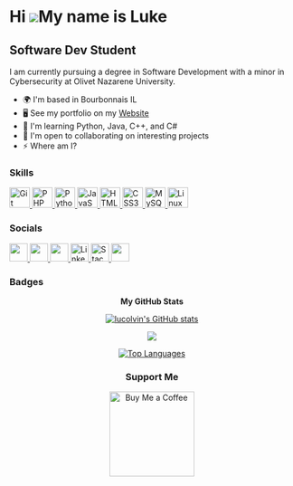 Hi ![](https://user-images.githubusercontent.com/18350557/176309783-0785949b-9127-417c-8b55-ab5a4333674e.gif)My name is Luke
===================================================================================================================================
Software Dev Student
--------------------
I am currently pursuing a degree in Software Development with a minor in Cybersecurity at Olivet Nazarene University.

*   🌍  I'm based in Bourbonnais IL
*   🖥️  See my portfolio on my [Website](http://lukecolvin.me)
*   🧠  I'm learning Python, Java, C++, and C#
*   🤝  I'm open to collaborating on interesting projects
*   ⚡  Where am I?

### Skills

<p align="left">
  <a href="https://git-scm.com/" target="_blank" rel="noreferrer"> 
    <picture>
    <img src="https://raw.githubusercontent.com/danielcranney/readme-generator/main/public/icons/skills/git-colored.svg" width="36" height="36" alt="Git" /> 
    </picture>
  </a>
  <a href="https://www.php.net/" target="_blank" rel="noreferrer"> 
    <picture>
    <img src="https://raw.githubusercontent.com/danielcranney/readme-generator/main/public/icons/skills/php-colored.svg" width="36" height="36" alt="PHP" /> 
    </picture>
  </a>
  <a href="https://www.python.org/" target="_blank" rel="noreferrer"> 
    <picture>
    <img src="https://raw.githubusercontent.com/danielcranney/readme-generator/main/public/icons/skills/python-colored.svg" width="36" height="36" alt="Python" /> 
    </picture>
  </a>
  <a href="https://developer.mozilla.org/en-US/docs/Web/JavaScript" target="_blank" rel="noreferrer"> 
    <picture>
    <img src="https://raw.githubusercontent.com/danielcranney/readme-generator/main/public/icons/skills/javascript-colored.svg" width="36" height="36" alt="JavaScript" /> 
    </picture>
  </a>
  <a href="https://developer.mozilla.org/en-US/docs/Glossary/HTML5" target="_blank" rel="noreferrer"> 
    <picture>
    <img src="https://raw.githubusercontent.com/danielcranney/readme-generator/main/public/icons/skills/html5-colored.svg" width="36" height="36" alt="HTML5" /> 
    </picture>
  </a>
  <a href="https://www.w3.org/TR/CSS/#css" target="_blank" rel="noreferrer"> 
    <picture>
    <img src="https://raw.githubusercontent.com/danielcranney/readme-generator/main/public/icons/skills/css3-colored.svg" width="36" height="36" alt="CSS3" /> 
    </picture>
  </a>
  <a href="https://www.mysql.com/" target="_blank" rel="noreferrer"> 
    <picture>
    <img src="https://raw.githubusercontent.com/danielcranney/readme-generator/main/public/icons/skills/mysql-colored.svg" width="36" height="36" alt="MySQL" /> 
    </picture>
  </a>
  <a href="https://www.linux.org" target="_blank" rel="noreferrer"> 
    <picture>
    <img src="https://raw.githubusercontent.com/danielcranney/readme-generator/main/public/icons/skills/linux-colored.svg" width="36" height="36" alt="Linux" /> 
    </picture>
  </a>
</p>

### Socials

<p align="left"> 
  <a href="https://www.codepen.io/Luke-Colvin" target="_blank" rel="noreferrer"> 
    <picture> <source media="(prefers-color-scheme: dark)" srcset="https://raw.githubusercontent.com/danielcranney/readme-generator/main/public/icons/socials/codepen-dark.svg" /> 
      <source media="(prefers-color-scheme: light)" srcset="https://raw.githubusercontent.com/danielcranney/readme-generator/main/public/icons/socials/codepen.svg" /> 
      <img src="https://raw.githubusercontent.com/danielcranney/readme-generator/main/public/icons/socials/codepen.svg" width="32" height="32" /> 
    </picture> 
  </a> 
  <a href="https://www.dev.to/lucolvin" target="_blank" rel="noreferrer"> 
    <picture> 
      <source media="(prefers-color-scheme: dark)" srcset="https://raw.githubusercontent.com/danielcranney/readme-generator/main/public/icons/socials/devdotto-dark.svg" /> 
      <source media="(prefers-color-scheme: light)" srcset="https://raw.githubusercontent.com/danielcranney/readme-generator/main/public/icons/socials/devdotto.svg" /> 
      <img src="https://raw.githubusercontent.com/danielcranney/readme-generator/main/public/icons/socials/devdotto.svg" width="32" height="32" /> 
    </picture> 
    </a> 
  <a href="https://www.github.com/lucolvin" target="_blank" rel="noreferrer"> 
    <picture> 
      <source media="(prefers-color-scheme: dark)" srcset="https://raw.githubusercontent.com/danielcranney/readme-generator/main/public/icons/socials/github-dark.svg" /> 
      <source media="(prefers-color-scheme: light)" srcset="https://raw.githubusercontent.com/danielcranney/readme-generator/main/public/icons/socials/github.svg" /> 
      <img src="https://raw.githubusercontent.com/danielcranney/readme-generator/main/public/icons/socials/github.svg" width="32" height="32" /> 
    </picture> 
    </a> 
    <a href="https://www.linkedin.com/in/lucolvin" target="_blank" rel="noreferrer"> 
      <picture>
        <img src="https://raw.githubusercontent.com/danielcranney/readme-generator/main/public/icons/socials/linkedin.svg" width="32" height="32" alt="LinkedIn" /> 
      </picture>
    </a>
  <a href="https://www.stackoverflow.com/users/22292967/luke-colvin" target="_blank" rel="noreferrer"> 
    <picture>
        <img src="https://raw.githubusercontent.com/danielcranney/readme-generator/main/public/icons/socials/stackoverflow.svg" width="32" height="32" alt="Stack Overflow" /> 
    </picture>
    </a>
  <a href="https://www.x.com/codebyluke" target="_blank" rel="noreferrer"> 
    <picture> 
    <source media="(prefers-color-scheme: dark)" srcset="https://raw.githubusercontent.com/danielcranney/readme-generator/main/public/icons/socials/twitter-dark.svg" /> 
    <source media="(prefers-color-scheme: light)" srcset="https://raw.githubusercontent.com/danielcranney/readme-generator/main/public/icons/socials/twitter.svg" /> 
    <img src="https://raw.githubusercontent.com/danielcranney/readme-generator/main/public/icons/socials/twitter.svg" width="32" height="32" /> 
    </picture> 
  </a>
</p>



### Badges
<div align="center">
<b>My GitHub Stats</b>

<a href="http://www.github.com/lucolvin"><img src="https://github-readme-stats.vercel.app/api?username=lucolvin&show_icons=true&hide=&count_private=true&title_color=0891b2&text_color=ffffff&icon_color=0891b2&bg_color=1c1917&hide_border=true&show_icons=true" alt="lucolvin's GitHub stats" /></a>

<a href="http://www.github.com/lucolvin"><img src="https://github-readme-streak-stats.herokuapp.com/?user=lucolvin&stroke=ffffff&background=1c1917&ring=0891b2&fire=0891b2&currStreakNum=ffffff&currStreakLabel=0891b2&sideNums=ffffff&sideLabels=ffffff&dates=ffffff&hide_border=true" /></a>

<a href="https://github.com/lucolvin" align="left"><img src="https://github-readme-stats.vercel.app/api/top-langs/?username=lucolvin&langs_count=10&title_color=0891b2&text_color=ffffff&icon_color=0891b2&bg_color=1c1917&hide_border=true&locale=en&custom_title=Top%20%Languages" alt="Top Languages" /></a>
</div>

<div align="center">
  <h3>Support Me</h3>
  <a href="https://www.buymeacoffee.com/lcolvin">
    <img src="https://cdn.buymeacoffee.com/buttons/v2/default-yellow.png" width="150" alt="Buy Me a Coffee">
  </a>
</div>




